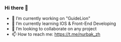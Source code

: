 ### Hi there 👋

- 🔭 I’m currently working on "GuideLion"
- 🌱 I’m currently learning IOS & Front-End Developing
- 👯 I’m looking to collaborate on any project
- 📫 How to reach me: https://t.me/nurbak_zh
<!--
**NurbakZh/NurbakZh** is a ✨ _special_ ✨ repository because its `README.md` (this file) appears on your GitHub profile.

Here are some ideas to get you started:

- 🔭 I’m currently working on ...
- 🌱 I’m currently learning ...
- 👯 I’m looking to collaborate on ...
- 🤔 I’m looking for help with ...
- 💬 Ask me about ...
- 📫 How to reach me: ...
- 😄 Pronouns: ...
- ⚡ Fun fact: ...
-->
